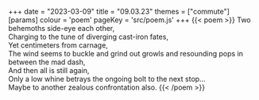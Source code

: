 +++
date = "2023-03-09"
title = "09.03.23"
themes = ["commute"]
[params]
  colour = 'poem'
  pageKey = 'src/poem.js'
+++
{{< poem >}}
Two behemoths side-eye each other,  
Charging to the tune of diverging cast-iron fates,  
Yet centimeters from carnage,  
The wind seems to buckle and grind out growls and resounding pops in between the mad dash,  
And then all is still again,  
Only a low whine betrays the ongoing bolt to the next stop...  
Maybe to another zealous confrontation also.
{{< /poem >}}